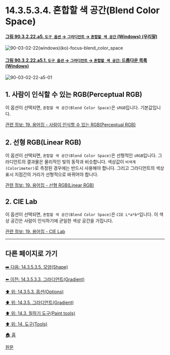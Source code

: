 # 14.3.5.3.4. 혼합할 색 공간(Blend Color Space)

<a id="90-03-02-22-a5"></a>

#### [그림 90.3.2.22.a5. `도구 옵션` → `그라디언트` → `혼합할 색 공간` (Windows) (우리말)](./90-03-02-22-gradient.md#90-03-02-22-a5)
![90-03-02-22(windows)(ko)-focus-blend_color_space](https://github.com/wonder13662/gimp/assets/15767104/97c5c87a-845b-498c-b2b2-779167fe7a89)

<a id="90-03-02-22-a5-01"></a>

#### [그림 90.3.2.22.a5.1. `도구 옵션` → `그라디언트` → `혼합할 색 공간`: 드롭다운 목록 (Windows)](./90-03-02-22-gradient.md#90-03-02-22-a5-01)
![90-03-02-22-a5-01](https://github.com/wonder13662/gimp/assets/15767104/3927fa4b-8c1e-4793-a426-03de36b357d8)

## 1. 사람이 인식할 수 있는 RGB(Perceptual RGB)
이 옵션이 선택되면, `혼합할 색 공간(Blend Color Space)`은 `sRGB`입니다. 기본값입니다.

[관련 정보: 19. 용어집 - 사람이 인식할 수 있는 RGB(Perceptual RGB)](./19-glossaryx-perceptual_rgb.md)

## 2. 선형 RGB(Linear RGB)
이 옵션이 선택되면, `혼합할 색 공간(Blend Color Space)`은 선형적인 `sRGB`입니다. 그라디언트의 결과물은 물리적인 빛의 동작과 비슷합니다. 색상값이 `비색계(Colorimeter)`로 측정된 경우에는 반드시 사용해야 합니다. 그리고 그라디언트의 색상 표시 지점간의 거리가 선형적으로 바뀌어야 합니다.

[comment]: <> (TODO 마지막 문장의 의미를 파악하지 못함)

[관련 정보: 19. 용어집 - 선형 RGB(Linear RGB)](./19-glossaryx-linear_rgb.md)

## 2. CIE Lab
이 옵션이 선택되면, `혼합할 색 공간(Blend Color Space)`은 `CIE L*a*b*`입니다. 이 색상 공간은 사람이 인식하기에 균일한 색상 공간을 가집니다.

[관련 정보: 19. 용어집 - CIE Lab](./19-glossaryx-cie_lab.md)

***

## 다른 페이지로 가기

[➡️ 다음: 14.3.5.3.5. 모양(Shape)](./14-03-05-03-05-shape.md)

[⬅️ 이전: 14.3.5.3.3. 그라디언트(Gradient)](./14-03-05-03-03-gradient.md)

[⬆️ 위: 14.3.5.3. 옵션(Options)](./14-03-05-03-00-options.md)

[⬆️ 위: 14.3.5. 그라디언트(Gradient)](./14-03-05-00-gradient.md)

[⬆️ 위: 14.3. 칠하기 도구(Paint tools)](./14-03-00-paint_tools.md)

[⬆️ 위: 14. 도구(Tools)](./14-00-tools.md)

[🏠 홈](./00-home.md)

[원문](https://docs.gimp.org/2.10/ko/gimp-tool-bucket-fill.html#idm12721)
